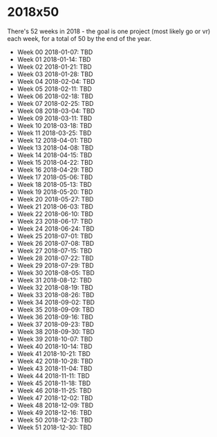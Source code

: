 # 2018x50

There's 52 weeks in 2018 - the goal is one project (most likely go or
vr) each week, for a total of 50 by the end of the year.

- Week 00 2018-01-07: TBD
- Week 01 2018-01-14: TBD
- Week 02 2018-01-21: TBD
- Week 03 2018-01-28: TBD
- Week 04 2018-02-04: TBD
- Week 05 2018-02-11: TBD
- Week 06 2018-02-18: TBD
- Week 07 2018-02-25: TBD
- Week 08 2018-03-04: TBD
- Week 09 2018-03-11: TBD
- Week 10 2018-03-18: TBD
- Week 11 2018-03-25: TBD
- Week 12 2018-04-01: TBD
- Week 13 2018-04-08: TBD
- Week 14 2018-04-15: TBD
- Week 15 2018-04-22: TBD
- Week 16 2018-04-29: TBD
- Week 17 2018-05-06: TBD
- Week 18 2018-05-13: TBD
- Week 19 2018-05-20: TBD
- Week 20 2018-05-27: TBD
- Week 21 2018-06-03: TBD
- Week 22 2018-06-10: TBD
- Week 23 2018-06-17: TBD
- Week 24 2018-06-24: TBD
- Week 25 2018-07-01: TBD
- Week 26 2018-07-08: TBD
- Week 27 2018-07-15: TBD
- Week 28 2018-07-22: TBD
- Week 29 2018-07-29: TBD
- Week 30 2018-08-05: TBD
- Week 31 2018-08-12: TBD
- Week 32 2018-08-19: TBD
- Week 33 2018-08-26: TBD
- Week 34 2018-09-02: TBD
- Week 35 2018-09-09: TBD
- Week 36 2018-09-16: TBD
- Week 37 2018-09-23: TBD
- Week 38 2018-09-30: TBD
- Week 39 2018-10-07: TBD
- Week 40 2018-10-14: TBD
- Week 41 2018-10-21: TBD
- Week 42 2018-10-28: TBD
- Week 43 2018-11-04: TBD
- Week 44 2018-11-11: TBD
- Week 45 2018-11-18: TBD
- Week 46 2018-11-25: TBD
- Week 47 2018-12-02: TBD
- Week 48 2018-12-09: TBD
- Week 49 2018-12-16: TBD
- Week 50 2018-12-23: TBD
- Week 51 2018-12-30: TBD
